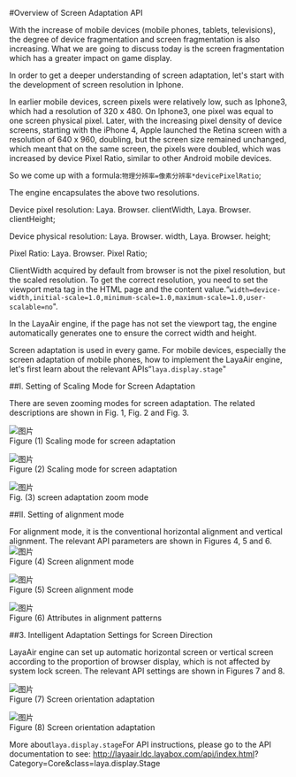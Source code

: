 #Overview of Screen Adaptation API



With the increase of mobile devices (mobile phones, tablets, televisions), the degree of device fragmentation and screen fragmentation is also increasing. What we are going to discuss today is the screen fragmentation which has a greater impact on game display.

In order to get a deeper understanding of screen adaptation, let's start with the development of screen resolution in Iphone.

In earlier mobile devices, screen pixels were relatively low, such as Iphone3, which had a resolution of 320 x 480. On Iphone3, one pixel was equal to one screen physical pixel. Later, with the increasing pixel density of device screens, starting with the iPhone 4, Apple launched the Retina screen with a resolution of 640 x 960, doubling, but the screen size remained unchanged, which meant that on the same screen, the pixels were doubled, which was increased by device Pixel Ratio, similar to other Android mobile devices.

So we come up with a formula:`物理分辨率=像素分辨率*devicePixelRatio`;

The engine encapsulates the above two resolutions.

Device pixel resolution: Laya. Browser. clientWidth, Laya. Browser. clientHeight;

Device physical resolution: Laya. Browser. width, Laya. Browser. height;

Pixel Ratio: Laya. Browser. Pixel Ratio;

ClientWidth acquired by default from browser is not the pixel resolution, but the scaled resolution. To get the correct resolution, you need to set the viewport meta tag in the HTML page and the content value.“`width=device-width,initial-scale=1.0,minimum-scale=1.0,maximum-scale=1.0,user-scalable=no`".

In the LayaAir engine, if the page has not set the viewport tag, the engine automatically generates one to ensure the correct width and height.

Screen adaptation is used in every game. For mobile devices, especially the screen adaptation of mobile phones, how to implement the LayaAir engine, let's first learn about the relevant APIs“`laya.display.stage`"



##I. Setting of Scaling Mode for Screen Adaptation

There are seven zooming modes for screen adaptation. The related descriptions are shown in Fig. 1, Fig. 2 and Fig. 3.

​![图片](img/1.png)<br/>
Figure (1) Scaling mode for screen adaptation

​![图片](img/2.png)<br/>
Figure (2) Scaling mode for screen adaptation

​![图片](img/3.png)<br/>
Fig. (3) screen adaptation zoom mode



##II. Setting of alignment mode

For alignment mode, it is the conventional horizontal alignment and vertical alignment. The relevant API parameters are shown in Figures 4, 5 and 6.
​![图片](img/4.png)<br/>
Figure (4) Screen alignment mode

​![图片](img/5.png)<br/>
Figure (5) Screen alignment mode

​![图片](img/6.png)<br/>
Figure (6) Attributes in alignment patterns



##3. Intelligent Adaptation Settings for Screen Direction

LayaAir engine can set up automatic horizontal screen or vertical screen according to the proportion of browser display, which is not affected by system lock screen. The relevant API settings are shown in Figures 7 and 8.

​![图片](img/7.png)<br/>
Figure (7) Screen orientation adaptation

​![图片](img/8.png)<br/>
Figure (8) Screen orientation adaptation



More about`laya.display.stage`For API instructions, please go to the API documentation to see: http://layaair.ldc.layabox.com/api/index.html? Category=Core&class=laya.display.Stage